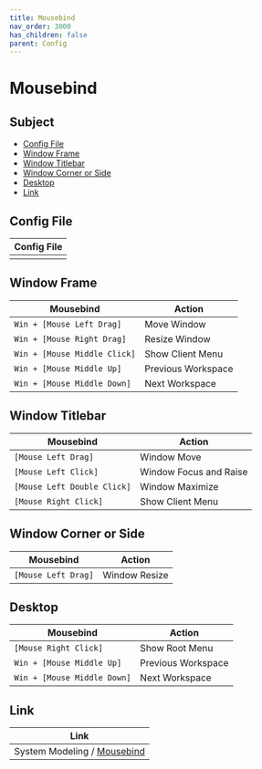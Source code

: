 ```yaml
---
title: Mousebind
nav_order: 3000
has_children: false
parent: Config
---
```



# Mousebind


## Subject

* [Config File](#config-file)
* [Window Frame](#window-frame)
* [Window Titlebar](#window-titlebar)
* [Window Corner or Side](#window-corner-or-side)
* [Desktop](#desktop)
* [Link](#link)


## Config File

| Config File |
| ----------- |
|  |



## Window Frame

| Mousebind                      | Action                      |
| ------------------------------ | --------------------------- |
| `Win + [Mouse Left Drag]`      | Move Window                 |
| `Win + [Mouse Right Drag]`     | Resize Window               |
| `Win + [Mouse Middle Click]`   | Show Client Menu            |
| `Win + [Mouse Middle Up]`      | Previous Workspace          |
| `Win + [Mouse Middle Down]`    | Next Workspace              |


## Window Titlebar

| Mousebind                      | Action                      |
| ------------------------------ | --------------------------- |
| `[Mouse Left Drag]`            | Window Move                 |
| `[Mouse Left Click]`           | Window Focus and Raise      |
| `[Mouse Left Double Click]`    | Window Maximize             |
| `[Mouse Right Click]`          | Show Client Menu            |


## Window Corner or Side

| Mousebind                      | Action                      |
| ------------------------------ | --------------------------- |
| `[Mouse Left Drag]`            | Window Resize               |


## Desktop

| Mousebind                      | Action                      |
| ------------------------------ | --------------------------- |
| `[Mouse Right Click]`          | Show Root Menu              |
| `Win + [Mouse Middle Up]`      | Previous Workspace          |
| `Win + [Mouse Middle Down]`    | Next Workspace              |


## Link

| Link |
| --- |
| System Modeling / [Mousebind](https://samwhelp.github.io/system-modeling/read/en_us/spec-mousebind-common) |
